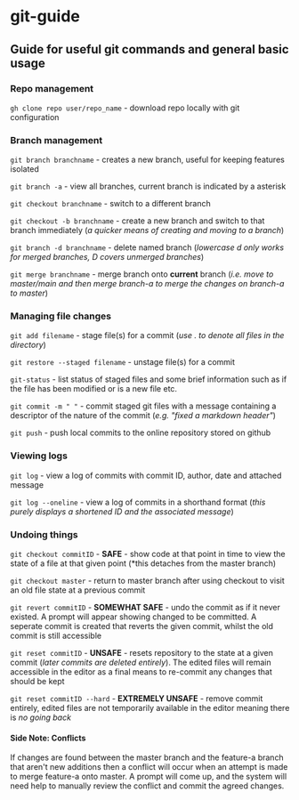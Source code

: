 # git-guide

## Guide for useful git commands and general basic usage

### Repo management

`gh clone repo user/repo_name` - download repo locally with git configuration

### Branch management

`git branch branchname` - creates a new branch, useful for keeping features isolated

`git branch -a` - view all branches, current branch is indicated by a asterisk

`git checkout branchname` - switch to a different branch

`git checkout -b branchname` - create a new branch and switch to that branch immediately (*a quicker means of creating and moving to a branch*)

`git branch -d branchname` - delete named branch (*lowercase d only works for merged branches, D covers unmerged branches*)

`git merge branchname` - merge branch onto **current** branch (*i.e. move to master/main and then merge branch-a to merge the changes on branch-a to master*)

### Managing file changes

`git add filename` - stage file(s) for a commit (*use . to denote all files in the directory*)

`git restore --staged filename` - unstage file(s) for a commit

`git-status` - list status of staged files and some brief information such as if the file has been modified or is a new file etc.

`git commit -m " "` - commit staged git files with a message containing a descriptor of the nature of the commit (*e.g. "fixed a markdown header"*)

`git push` - push local commits to the online repository stored on github

### Viewing logs

`git log` - view a log of commits with commit ID, author, date and attached message

`git log --oneline` - view a log of commits in a shorthand format (*this purely displays a shortened ID and the associated message*)

### Undoing things

`git checkout commitID` - **SAFE** - show code at that point in time to view the state of a file at that given point (*this detaches from the master branch)

`git checkout master` - return to master branch after using checkout to visit an old file state at a previous commit

`git revert commitID` - **SOMEWHAT SAFE** - undo the commit as if it never existed. A prompt will appear showing changed to be committed. A seperate commit is created that reverts the given commit, whilst the old commit is still accessible

`git reset commitID` - **UNSAFE** - resets repository to the state at a given commit (*later commits are deleted entirely*). The edited files will remain accessible in the editor as a final means to re-commit any changes that should be kept

`git reset commitID --hard` - **EXTREMELY UNSAFE** - remove commit entirely, edited files are not temporarily available in the editor meaning there is *no going back*

#### Side Note: Conflicts

If changes are found between the master branch and the feature-a branch that aren't new additions then a conflict will occur when an attempt is made to merge feature-a onto master. A prompt will come up, and the system will need help to manually review the conflict and commit the agreed changes.
